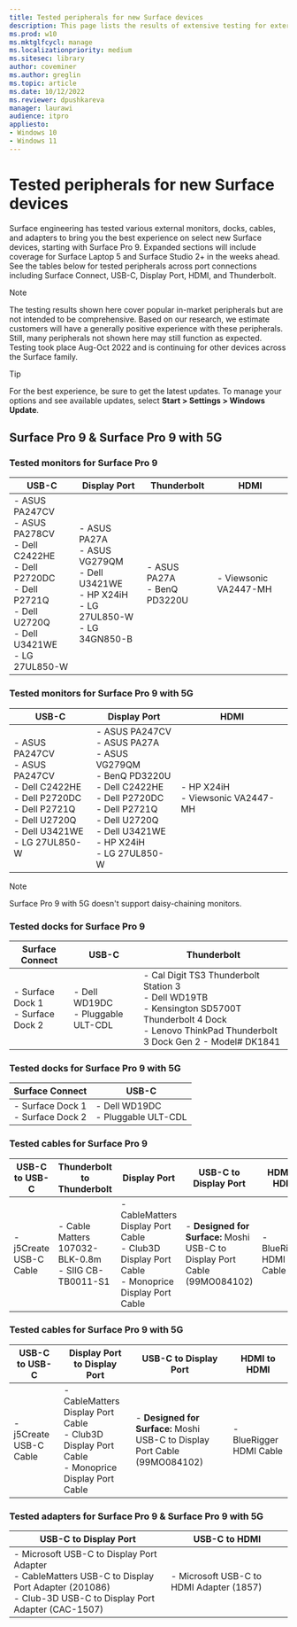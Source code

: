 ```yaml
---
title: Tested peripherals for new Surface devices
description: This page lists the results of extensive testing for external monitors, docks, cables, and adapters for Surface Pro 9 and Surface Pro 9 with 5G.
ms.prod: w10
ms.mktglfcycl: manage
ms.localizationpriority: medium
ms.sitesec: library
author: coveminer
ms.author: greglin
ms.topic: article
ms.date: 10/12/2022
ms.reviewer: dpushkareva
manager: laurawi
audience: itpro
appliesto:
- Windows 10
- Windows 11
---
```


# Tested peripherals for new Surface devices

Surface engineering has tested various external monitors, docks, cables, and adapters to bring you the best experience on select new Surface devices, starting with Surface Pro 9. Expanded sections will include coverage for Surface Laptop 5 and Surface Studio 2+ in the weeks ahead. See the tables below for tested peripherals across port connections including Surface Connect, USB-C, Display Port, HDMI, and Thunderbolt.

> [!NOTE]
> The testing results shown here cover popular in-market peripherals but are not intended to be comprehensive. Based on our research, we estimate customers will have a generally positive experience with these peripherals. Still, many peripherals not shown here may still function as expected.  Testing took place Aug-Oct 2022 and is continuing for other devices across the Surface family.

> [!TIP]
> For the best experience, be sure to get the latest updates. To manage your options and see available updates, select  **Start > Settings > Windows Update**.

## Surface Pro 9 & Surface Pro 9 with 5G


### Tested monitors for Surface Pro 9

| USB-C                                                                                                                                      | Display Port                                                                                       | Thunderbolt                    | HDMI                  |
| ------------------------------------------------------------------------------------------------------------------------------------------ | -------------------------------------------------------------------------------------------------- | ------------------------------ | --------------------- |
| - ASUS PA247CV<br>- ASUS PA278CV<br>- Dell C2422HE<br>- Dell P2720DC<br>- Dell P2721Q<br>- Dell U2720Q<br>- Dell U3421WE<br>- LG 27UL850-W | - ASUS PA27A<br>- ASUS VG279QM<br>- Dell U3421WE<br>- HP X24iH<br>- LG 27UL850-W<br>- LG 34GN850-B | - ASUS PA27A<br>- BenQ PD3220U | - Viewsonic VA2447-MH |

### Tested monitors for Surface Pro 9 with 5G

| USB-C                                                                                                                                      | Display Port                                                                                                                                                                               | HDMI                                |
| ------------------------------------------------------------------------------------------------------------------------------------------ | ------------------------------------------------------------------------------------------------------------------------------------------------------------------------------------------ | ----------------------------------- |
| - ASUS PA247CV<br>- ASUS PA247CV<br>- Dell C2422HE<br>- Dell P2720DC<br>- Dell P2721Q<br>- Dell U2720Q<br>- Dell U3421WE<br>- LG 27UL850-W | - ASUS PA247CV<br>- ASUS PA27A<br>- ASUS VG279QM<br>- BenQ PD3220U<br>- Dell C2422HE<br>- Dell P2720DC<br>- Dell P2721Q<br>- Dell U2720Q<br>- Dell U3421WE<br>- HP X24iH<br>- LG 27UL850-W | - HP X24iH<br>- Viewsonic VA2447-MH |

> [!NOTE]
> Surface Pro 9 with 5G doesn't support daisy-chaining monitors.

### Tested docks for Surface Pro 9

| Surface Connect                      | USB-C                                | Thunderbolt                                                                                                                                                     |
| ------------------------------------ | ------------------------------------ | --------------------------------------------------------------------------------------------------------------------------------------------------------------- |
| - Surface Dock 1<br>- Surface Dock 2 | - Dell WD19DC<br>- Pluggable ULT-CDL | - Cal Digit TS3 Thunderbolt Station 3<br>- Dell WD19TB<br>- Kensington SD5700T Thunderbolt 4 Dock<br>- Lenovo ThinkPad Thunderbolt 3 Dock Gen 2 - Model# DK1841 |


### Tested docks for Surface Pro 9 with 5G

| Surface Connect                      | USB-C                                |  
| ------------------------------------ | ------------------------------------ | 
| - Surface Dock 1<br>- Surface Dock 2 | - Dell WD19DC<br>- Pluggable ULT-CDL | 


### Tested cables for Surface Pro 9

| USB-C to USB-C         | Thunderbolt to Thunderbolt                             | Display Port                                                                                       | USB-C to Display Port                                                      | HDMI to HDMI            |
| ---------------------- | ------------------------------------------------------ | -------------------------------------------------------------------------------------------------- | -------------------------------------------------------------------------- | ----------------------- |
| - j5Create USB-C Cable | - Cable Matters 107032-BLK-0.8m<br>- SIIG CB-TB0011-S1 | - CableMatters Display Port Cable<br>- Club3D Display Port Cable<br>- Monoprice Display Port Cable | - **Designed for Surface:** Moshi USB-C to Display Port Cable (99MO084102) | - BlueRigger HDMI Cable |

### Tested cables for Surface Pro 9 with 5G

| USB-C to USB-C         | Display Port to Display Port                                                                       | USB-C to Display Port                                                      | HDMI to HDMI            |
| ---------------------- | -------------------------------------------------------------------------------------------------- | -------------------------------------------------------------------------- | ----------------------- |
| - j5Create USB-C Cable | - CableMatters Display Port Cable<br>- Club3D Display Port Cable<br>- Monoprice Display Port Cable | - **Designed for Surface:** Moshi USB-C to Display Port Cable (99MO084102) | - BlueRigger HDMI Cable |


### Tested adapters for Surface Pro 9 & Surface Pro 9 with 5G

| USB-C to Display Port                                                                                                                                    | USB-C to HDMI                            |
| -------------------------------------------------------------------------------------------------------------------------------------------------------- | ---------------------------------------- |
| - Microsoft USB-C to Display Port Adapter<br>- CableMatters USB-C to Display Port Adapter (201086)<br>- Club-3D USB-C to Display Port Adapter (CAC-1507) | - Microsoft USB-C to HDMI Adapter (1857) |

